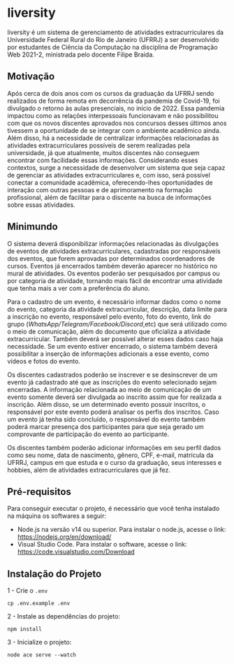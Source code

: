 # liversity
liversity é um sistema de gerenciamento de atividades extracurriculares da Universidade Federal Rural do Rio de Janeiro (UFRRJ) a ser desenvolvido por estudantes de Ciência da Computação na disciplina de Programação Web 2021-2, ministrada pelo docente Filipe Braida.

## Motivação

Após cerca de dois anos com os cursos da graduação da UFRRJ sendo realizados de forma remota em decorrência da pandemia de Covid-19, foi divulgado o retorno às aulas presenciais, no início de 2022. Essa pandemia impactou como as relações interpessoais funcionavam e não possibilitou com que os novos discentes aprovados nos concursos desses últimos anos tivessem a oportunidade de se integrar com o ambiente acadêmico ainda. Além disso, há a necessidade de centralizar informações relacionadas às atividades extracurriculares possíveis de serem realizadas pela universidade, já que atualmente, muitos discentes não conseguem encontrar com facilidade essas informações. Considerando esses contextos, surge a necessidade de desenvolver um sistema que seja capaz de gerenciar as atividades extracurriculares e, com isso, será possível conectar a comunidade acadêmica, oferecendo-lhes oportunidades de interação com outras pessoas e de aprimoramento na formação profissional, além de facilitar para o discente na busca de informações sobre essas atividades. 

## Minimundo

O sistema deverá disponibilizar informações relacionadas às divulgações de eventos de atividades extracurriculares, cadastradas por responsáveis dos eventos, que forem aprovadas por determinados coordenadores de cursos. Eventos já encerrados também deverão aparecer no histórico no mural de atividades. Os eventos poderão ser pesquisados por campus ou por categoria de atividade, tornando mais fácil de encontrar uma atividade que tenha mais a ver com a preferência do aluno.

Para o cadastro de um evento, é necessário informar dados como o nome do evento, categoria da atividade extracurricular, descrição, data limite para a inscrição no evento, responsável pelo evento, foto do evento, link do grupo (*WhatsApp/Telegram/Facebook/Discord*,etc) que será utilizado como o meio de comunicação, além do documento que oficializa a atividade extracurricular. Também deverá ser possível alterar esses dados caso haja necessidade. Se um evento estiver encerrado, o sistema também deverá possibilitar a inserção de informações adicionais a esse evento, como vídeos e fotos do evento.

Os discentes cadastrados poderão se inscrever e se desinscrever de um evento já cadastrado até que as inscrições do evento selecionado sejam encerradas. A informação relacionada ao meio de comunicação de um evento somente deverá ser divulgada ao inscrito assim que for realizada a inscrição. Além disso, se um determinado evento possuir inscritos, o responsável por este evento poderá analisar os perfis dos inscritos. Caso um evento já tenha sido concluído, o responsável do evento também poderá marcar presença dos participantes para que seja gerado um comprovante de participação do evento ao participante.

Os discentes também poderão adicionar informações em seu perfil dados como seu nome, data de nascimento, gênero, CPF, e-mail, matrícula da UFRRJ, campus em que estuda e o curso da graduação, seus interesses e hobbies, além de atividades extracurriculares que já fez. 

## Pré-requisitos
Para conseguir executar o projeto, é necessário que você tenha instalado na máquina os softwares a seguir:
- Node.js na versão v14 ou superior. Para instalar o node.js, acesse o link: https://nodejs.org/en/download/
- Visual Studio Code. Para instalar o software, acesse o link: https://code.visualstudio.com/Download

## Instalação do Projeto
1 - Crie o ```.env```
```
cp .env.example .env
```

2 - Instale as dependências do projeto:
```
npm install
```

3 - Inicialize o projeto: 
```
node ace serve --watch
```

